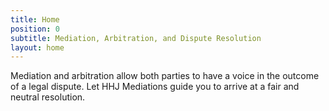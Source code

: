 ```yaml
---
title: Home
position: 0
subtitle: Mediation, Arbitration, and Dispute Resolution
layout: home
---
```


Mediation and arbitration allow both parties to have a voice in the outcome of a legal dispute. Let HHJ Mediations guide you to arrive at a fair and neutral resolution.